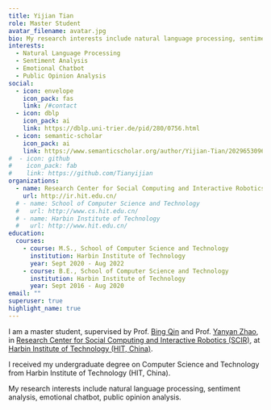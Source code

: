 ```yaml
---
title: Yijian Tian
role: Master Student
avatar_filename: avatar.jpg
bio: My research interests include natural language processing, sentiment analysis.
interests:
  - Natural Language Processing
  - Sentiment Analysis
  - Emotional Chatbot
  - Public Opinion Analysis
social:
  - icon: envelope
    icon_pack: fas
    link: /#contact
  - icon: dblp
    icon_pack: ai
    link: https://dblp.uni-trier.de/pid/280/0756.html
  - icon: semantic-scholar
    icon_pack: ai
    link: https://www.semanticscholar.org/author/Yijian-Tian/2029653096
#  - icon: github
#    icon_pack: fab
#    link: https://github.com/Tianyijian
organizations:
  - name: Research Center for Social Computing and Interactive Robotics
    url: http://ir.hit.edu.cn/
  # - name: School of Computer Science and Technology
  #   url: http://www.cs.hit.edu.cn/
  # - name: Harbin Institute of Technology
  #   url: http://www.hit.edu.cn/
education:
  courses:
    - course: M.S., School of Computer Science and Technology
      institution: Harbin Institute of Technology
      year: Sept 2020 - Aug 2022
    - course: B.E., School of Computer Science and Technology
      institution: Harbin Institute of Technology
      year: Sept 2016 - Aug 2020
email: ""
superuser: true
highlight_name: true
---
```

I am a master student, supervised by Prof. [Bing Qin](https://homepage.hit.edu.cn/qinbing) and Prof. [Yanyan Zhao](https://homepage.hit.edu.cn/yanyan), in [Research Center for Social Computing and Interactive Robotics (SCIR)](http://ir.hit.edu.cn/), at [Harbin Institute of Technology (HIT, China)](http://www.hit.edu.cn/).

I received my undergraduate degree on Computer Science and Technology from Harbin Institute of Technology (HIT, China).

My research interests include natural language processing, sentiment analysis, emotional chatbot, public opinion analysis. 

<!-- I obtained B.S. degree in School of Computer Science and Technology from HIT in June 2020. -->

<!-- {{< icon name="download" pack="fas" >}} Download my {{< staticref "uploads/demo_resume.pdf" "newtab" >}}resumé{{< /staticref >}}. -->